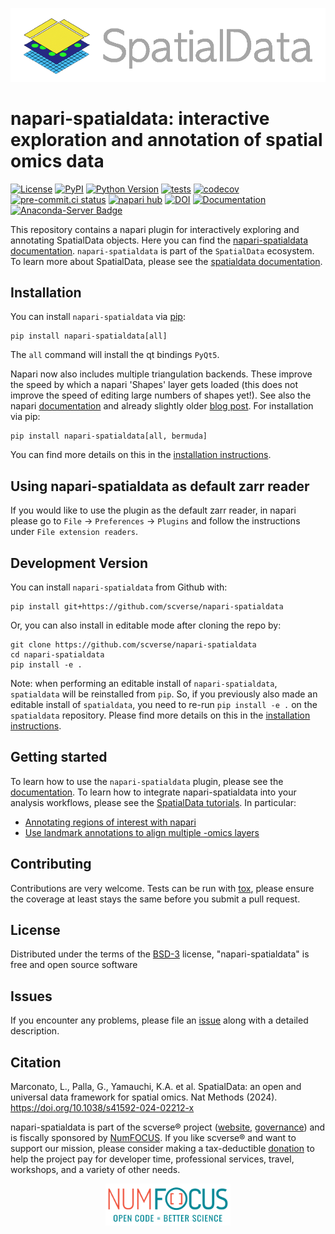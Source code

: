 ![SpatialData banner](https://github.com/scverse/spatialdata/blob/main/docs/_static/img/spatialdata_horizontal.png?raw=true)

# napari-spatialdata: interactive exploration and annotation of spatial omics data

[![License](https://img.shields.io/pypi/l/napari-spatialdata.svg?color=green)](https://github.com/scverse/napari-spatialdata/raw/main/LICENSE)
[![PyPI](https://img.shields.io/pypi/v/napari-spatialdata.svg?color=green)](https://pypi.org/project/napari-spatialdata)
[![Python Version](https://img.shields.io/pypi/pyversions/napari-spatialdata.svg?color=green)](https://python.org)
[![tests](https://github.com/scverse/napari-spatialdata/workflows/tests/badge.svg)](https://github.com/scverse/napari-spatialdata/actions)
[![codecov](https://codecov.io/gh/scverse/napari-spatialdata/branch/main/graph/badge.svg?token=ASqlOKnOj7)](https://codecov.io/gh/scverse/napari-spatialdata)
[![pre-commit.ci status](https://results.pre-commit.ci/badge/github/scverse/napari-spatialdata/main.svg)](https://results.pre-commit.ci/latest/github/scverse/napari-spatialdata/main)
[![napari hub](https://img.shields.io/endpoint?url=https://api.napari-hub.org/shields/napari-spatialdata)](https://napari-hub.org/plugins/napari-spatialdata)
[![DOI](https://zenodo.org/badge/477021400.svg)](https://zenodo.org/badge/latestdoi/477021400)
[![Documentation][badge-pypi]][link-pypi]
[![Anaconda-Server Badge](https://anaconda.org/conda-forge/napari-spatialdata/badges/version.svg)](https://anaconda.org/conda-forge/napari-spatialdata)

[badge-pypi]: https://badge.fury.io/py/napari-spatialdata.svg
[link-pypi]: https://pypi.org/project/napari-spatialdata/

This repository contains a napari plugin for interactively exploring and annotating
SpatialData objects. Here you can find the [napari-spatialdata documentation](https://spatialdata.scverse.org/projects/napari/en/stable/notebooks/spatialdata.html). `napari-spatialdata` is part of the `SpatialData` ecosystem. To learn more about SpatialData, please see the [spatialdata documentation](https://spatialdata.scverse.org/).

## Installation

You can install `napari-spatialdata` via [pip]:

    pip install napari-spatialdata[all]

The `all` command will install the qt bindings `PyQt5`.

Napari now also includes multiple triangulation backends. These improve the speed by which a napari 'Shapes' layer gets
loaded (this does not improve the speed of editing large numbers of shapes yet!). See also the napari
[documentation](https://napari.org/stable/guides/triangulation.html) and already slightly older [blog post](https://napari.org/island-dispatch/blog/triangles_speedup_beta.html). For installation via
pip:

    pip install napari-spatialdata[all, bermuda]

You can find more details on this in the [installation instructions](https://spatialdata.scverse.org/en/stable/installation.html).

## Using napari-spatialdata as default zarr reader

If you would like to use the plugin as the default zarr reader, in napari please go to `File` -> `Preferences`
-> `Plugins` and follow the instructions under `File extension readers`.

## Development Version

You can install `napari-spatialdata` from Github with:

    pip install git+https://github.com/scverse/napari-spatialdata

Or, you can also install in editable mode after cloning the repo by:

    git clone https://github.com/scverse/napari-spatialdata
    cd napari-spatialdata
    pip install -e .

Note: when performing an editable install of `napari-spatialdata`, `spatialdata`
will be reinstalled from `pip`. So, if you previously also made an editable install
of `spatialdata`, you need to re-run `pip install -e .` on the `spatialdata`
repository. Please find more details on this in the [installation instructions](https://spatialdata.scverse.org/en/stable/installation.html).

## Getting started

To learn how to use the `napari-spatialdata` plugin, please see the [documentation](https://spatialdata.scverse.org/projects/napari/en/stable/notebooks/spatialdata.html).
To learn how to integrate napari-spatialdata into your analysis workflows, please
see the [SpatialData tutorials](https://spatialdata.scverse.org/en/stable/tutorials/notebooks/notebooks.html). In particular:

- [Annotating regions of interest with napari](https://spatialdata.scverse.org/en/stable/tutorials/notebooks/notebooks/examples/napari_rois.html)
- [Use landmark annotations to align multiple -omics layers](https://spatialdata.scverse.org/en/stable/tutorials/notebooks/notebooks/examples/alignment_using_landmarks.html)

## Contributing

Contributions are very welcome. Tests can be run with [tox], please ensure
the coverage at least stays the same before you submit a pull request.

## License

Distributed under the terms of the [BSD-3] license,
"napari-spatialdata" is free and open source software

## Issues

If you encounter any problems, please file an [issue] along with a detailed description.

## Citation

Marconato, L., Palla, G., Yamauchi, K.A. et al. SpatialData: an open and universal data framework for spatial omics. Nat Methods (2024). https://doi.org/10.1038/s41592-024-02212-x

[napari]: https://github.com/napari/napari
[cookiecutter]: https://github.com/audreyr/cookiecutter
[@napari]: https://github.com/napari
[mit]: http://opensource.org/licenses/MIT
[bsd-3]: http://opensource.org/licenses/BSD-3-Clause
[gnu gpl v3.0]: http://www.gnu.org/licenses/gpl-3.0.txt
[gnu lgpl v3.0]: http://www.gnu.org/licenses/lgpl-3.0.txt
[apache software license 2.0]: http://www.apache.org/licenses/LICENSE-2.0
[mozilla public license 2.0]: https://www.mozilla.org/media/MPL/2.0/index.txt
[cookiecutter-napari-plugin]: https://github.com/napari/cookiecutter-napari-plugin
[tox]: https://tox.readthedocs.io/en/latest/
[pip]: https://pypi.org/project/pip/
[pypi]: https://pypi.org/
[issue]: https://github.com/scverse/napari-spatialdata/issues
[//]: # "numfocus-fiscal-sponsor-attribution"

napari-spatialdata is part of the scverse® project ([website](https://scverse.org), [governance](https://scverse.org/about/roles)) and is fiscally sponsored by [NumFOCUS](https://numfocus.org/).
If you like scverse® and want to support our mission, please consider making a tax-deductible [donation](https://numfocus.org/donate-to-scverse) to help the project pay for developer time, professional services, travel, workshops, and a variety of other needs.

<div align="center">
<a href="https://numfocus.org/project/scverse">
  <img
    src="https://raw.githubusercontent.com/numfocus/templates/master/images/numfocus-logo.png"
    width="200"
  >
</a>
</div>
